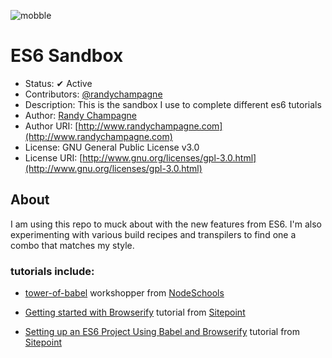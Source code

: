 ![mobble](http://cloud.scott.ee/images/mobble.png)

# ES6 Sandbox

* Status: ✔ Active
* Contributors: [@randychampagne](http://twitter.com/randychampagne)
* Description: This is the sandbox I use to complete different es6 tutorials
* Author: [Randy Champagne](http://www.randychampagne.com)
* Author URI: [http://www.randychampagne.com](http://www.randychampagne.com)
* License: GNU General Public License v3.0
* License URI: [http://www.gnu.org/licenses/gpl-3.0.html](http://www.gnu.org/licenses/gpl-3.0.html)




## About

I am using this repo to muck about with the new features from ES6. I'm also experimenting with various build recipes and transpilers to find one a combo that matches my style.




### tutorials include:

* [tower-of-babel](https://github.com/yosuke-furukawa/tower-of-babel) workshopper from [NodeSchools](http://nodeschool.io/)

* [Getting started with Browserify](http://www.sitepoint.com/getting-started-browserify/) tutorial from [Sitepoint](http://www.sitepoint.com/)

* [Setting up an ES6 Project Using Babel and Browserify](http://www.sitepoint.com/setting-up-es6-project-using-babel-browserify/) tutorial from [Sitepoint](http://www.sitepoint.com/)